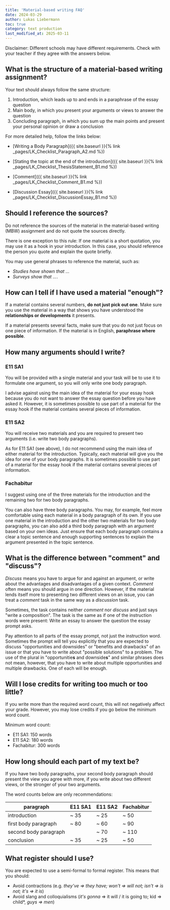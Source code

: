 ```yaml
---
title: 'Material-based writing FAQ'
date: 2024-03-29
author: Lukas Liebermann
toc: true
category: text production
last_modified_at: 2025-03-11
---
```


Disclaimer: Different schools may have different requirements. Check with your
teacher if they agree with the answers below.

## What is the structure of a material-based writing assignment?

Your text should always follow the same structure:

1. Introduction, which leads up to and ends in a paraphrase of the essay
   question
2. Main body, in which you present your arguments or views to answer
   the question
3. Concluding paragraph, in which you sum up the main points and present your
   personal opinion or draw a conclusion

For more detailed help, follow the links below:

- [Writing a Body Paragraph]({{ site.baseurl }}{% link
  _pages/LK_Checklist_Paragraph_A2.md %})

- [Stating the topic at the end of the introduction]({{ site.baseurl }}{% link
  _pages/LK_Checklist_ThesisStatement_B1.md %})

- [Comment]({{ site.baseurl }}{% link _pages/LK_Checklist_Comment_B1.md %})

- [Discussion Essay]({{ site.baseurl }}{% link
  _pages/LK_Checklist_DiscussionEssay_B1.md %})

## Should I reference the sources?

Do not reference the sources of the material in the material-based writing
(MBW) assignment and do not quote the sources directly.

There is one exception to this rule: If one material is a short
quotation, you may use it as a hook in your introduction. In this
case, you should reference the person you quote and explain the
quote briefly.

You may use general phrases to reference the material, such as:

- *Studies have shown that ...*
- *Surveys show that ...*.

## How can I tell if I have used a material "enough"?

If a material contains several numbers, **do not just pick out one**. Make sure you
use the material in a way that shows you have understood the **relationships or
developments** it presents.

If a material presents several facts, make sure that you do not just focus on
one piece of information. If the material is in English, **paraphrase where
possible**.

## How many arguments should I write?

### E11 SA1

You will be provided with a single material and your task will be to use it to
formulate one argument, so you will only write one body paragraph.

I advise against using the main idea of the material for your essay hook
because you do not want to answer the essay question before you have asked it.
However, it is sometimes possible to use part of a material for the essay hook
if the material contains several pieces of information.

### E11 SA2

You will receive two materials and you are required to present two arguments
(i.e. write two body paragraphs).

As for E11 SA1 (see above), I do not recommend using the main idea of either
material for the introduction. Typically, each material will give you the idea
for one of your body paragraphs. It is sometimes possible to use part of a
material for the essay hook if the material contains several pieces of
information.

### Fachabitur

I suggest using one of the three materials for the introduction and the
remaining two for two body paragraphs.

You can also have three body paragraphs. You may, for example, feel more
comfortable using each material in a body paragraph of its own. If you use one
material in the introduction and the other two materials for two body
paragraphs, you can also add a third body paragraph with an argument based on
your own ideas. Just ensure that each body paragraph contains a clear a topic
sentence and enough supporting sentences to explain the argument presented in
the topic sentence.

## What is the difference between "comment" and "discuss"?

*Discuss* means you have to argue for and against an argument, or write
about the advantages and disadvantages of a given context. *Comment* often
means you should argue in one direction. However, if the material lends itself
more to presenting two different views on an issue, you can treat a *comment*
task in the same way as a *discussion* task.

Sometimes, the task contains neither *comment* nor *discuss* and just says
"write a composition". The task is the same as if one of the instruction words
were present: Write an essay to answer the question the essay prompt
asks.

Pay attention to all parts of the essay prompt, not just the instruction word.
Sometimes the prompt will tell you explicitly that you are expected to discuss
"opportunities and downsides" or "benefits and drawbacks" of an issue or that
you have to write about "possible solutions" to a problem. The use of the
plural in "opportunitie**s** and downside**s**" and similar phrases does not
mean, however, that you have to write about multiple opportunities and multiple
drawbacks. One of each will be enough.

## Will I lose credits for writing too much or too little?

If you write more than the required word count, this will not negatively affect
your grade. However, you may lose credits if you go below the minimum word
count.

Minimum word count:

- E11 SA1: 150 words
- E11 SA2: 180 words
- Fachabitur: 300 words

## How long should each part of my text be?

If you have two body paragraphs, your second body paragraph should present the
view you agree with more, if you write about two different views, or the
stronger of your two arguments.

The word counts below are only recommendations:

| paragraph             | E11 SA1 | E11 SA2 | Fachabitur |
|-----------------------|---------|---------|------------|
| introduction          | ~ 35    | ~ 25    | ~ 50       |
| first body paragraph  | ~ 80    | ~ 60    | ~ 90       |
| second body paragraph |         | ~ 70    | ~ 110      |
| conclusion            | ~ 35    | ~ 25    | ~ 50       |

## What register should I use?

You are expected to use a semi-formal to formal register. This means that you
should:

- Avoid contractions (e.g. *they've =\> they have; won't =\> will not; isn't
  =\> is not; it's =\> it is*) 
- Avoid slang and colloquialisms (*it's gonna* =\> it will / it is going to;
  kid =\> child*, *guys =\> men*)
